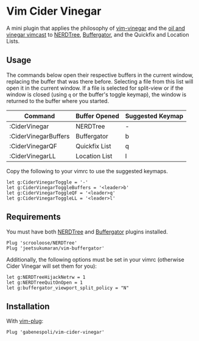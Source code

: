 # Vim Cider Vinegar

A mini plugin that applies the philosophy of [vim-vinegar](https://github.com/tpope/vim-vinegar) and the [oil and vinegar vimcast](http://vimcasts.org/blog/2013/01/oil-and-vinegar-split-windows-and-project-drawer/) to [NERDTree](https://github.com/scrooloose/nerdtree), [Buffergator](https://github.com/jeetsukumaran/vim-buffergator), and the Quickfix and Location Lists.

## Usage

The commands below open their respective buffers in the current window, replacing the buffer that was there before. Selecting a file from this list will open it in the current window. If a file is selected for split-view or if the window is closed (using `q` or the buffer's toggle keymap), the window is returned to the buffer where you started.

| Command              | Buffer Opened | Suggested Keymap |
| -------------------- | ------------- | ---------------- |
| :CiderVinegar        | NERDTree      | -                |
| :CiderVinegarBuffers | Buffergator   | <leader>b        |
| :CiderVinegarQF      | Quickfix List | <leader>q        |
| :CiderVinegarLL      | Location List | <leader>l        |

Copy the following to your vimrc to use the suggested keymaps.

```vim
let g:CiderVinegarToggle = '-'
let g:CiderVinegarToggleBuffers = '<leader>b'
let g:CiderVinegarToggleQF = '<leader>q'
let g:CiderVinegarToggleLL = '<leader>l'
```

## Requirements

You must have both [NERDTree](https://github.com/scrooloose/nerdtree) and [Buffergator](https://github.com/jeetsukumaran/vim-buffergator) plugins installed. 

```vim
Plug 'scrooloose/NERDTree'
Plug 'jeetsukumaran/vim-buffergator'
```

Additionally, the following options must be set in your vimrc (otherwise Cider Vinegar will set them for you):

```vim
let g:NERDTreeHijackNetrw = 1
let g:NERDTreeQuitOnOpen = 1
let g:buffergator_viewport_split_policy = "N"
```

## Installation

With [vim-plug](https://github.com/junegunn/vim-plug):

```vim
Plug 'gabenespoli/vim-cider-vinegar'
```
